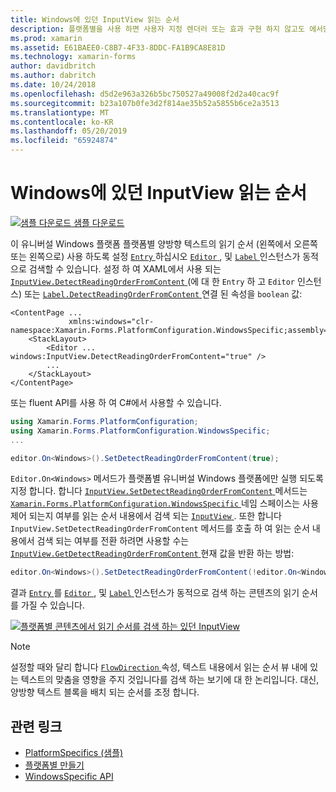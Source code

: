 ```yaml
---
title: Windows에 있던 InputView 읽는 순서
description: 플랫폼별을 사용 하면 사용자 지정 렌더러 또는 효과 구현 하지 않고도 에서만 특정 플랫폼에서 사용할 수 있는 기능을 사용할 수 있습니다. 이 문서에서는 양방향 텍스트의 읽기 순서 동적으로 검색할 수 있도록 Windows 플랫폼별을 사용 하는 방법을 설명 합니다.
ms.prod: xamarin
ms.assetid: E61BAEE0-C8B7-4F33-8DDC-FA1B9CA8E81D
ms.technology: xamarin-forms
author: davidbritch
ms.author: dabritch
ms.date: 10/24/2018
ms.openlocfilehash: d5d2e963a326b5bc750527a49008f2d2a40cac9f
ms.sourcegitcommit: b23a107b0fe3d2f814ae35b52a5855b6ce2a3513
ms.translationtype: MT
ms.contentlocale: ko-KR
ms.lasthandoff: 05/20/2019
ms.locfileid: "65924874"
---
```

# <a name="inputview-reading-order-on-windows"></a>Windows에 있던 InputView 읽는 순서

[![샘플 다운로드](~/media/shared/download.png) 샘플 다운로드](https://developer.xamarin.com/samples/xamarin-forms/UserInterface/PlatformSpecifics/)

이 유니버설 Windows 플랫폼 플랫폼별 양방향 텍스트의 읽기 순서 (왼쪽에서 오른쪽 또는 왼쪽으로) 사용 하도록 설정 [ `Entry` ](xref:Xamarin.Forms.Entry)하십시오 [ `Editor` ](xref:Xamarin.Forms.Editor), 및 [ `Label` ](xref:Xamarin.Forms.Label) 인스턴스가 동적으로 검색할 수 있습니다. 설정 하 여 XAML에서 사용 되는 [ `InputView.DetectReadingOrderFromContent` ](xref:Xamarin.Forms.PlatformConfiguration.WindowsSpecific.InputView.DetectReadingOrderFromContentProperty) (에 대 한 `Entry` 하 고 `Editor` 인스턴스) 또는 [ `Label.DetectReadingOrderFromContent` ](xref:Xamarin.Forms.PlatformConfiguration.WindowsSpecific.Label.DetectReadingOrderFromContentProperty) 연결 된 속성을 `boolean` 값:

```xaml
<ContentPage ...
             xmlns:windows="clr-namespace:Xamarin.Forms.PlatformConfiguration.WindowsSpecific;assembly=Xamarin.Forms.Core">
    <StackLayout>
        <Editor ... windows:InputView.DetectReadingOrderFromContent="true" />
        ...
    </StackLayout>
</ContentPage>
```

또는 fluent API를 사용 하 여 C#에서 사용할 수 있습니다.

```csharp
using Xamarin.Forms.PlatformConfiguration;
using Xamarin.Forms.PlatformConfiguration.WindowsSpecific;
...

editor.On<Windows>().SetDetectReadingOrderFromContent(true);
```

`Editor.On<Windows>` 메서드가 플랫폼별 유니버설 Windows 플랫폼에만 실행 되도록 지정 합니다. 합니다 [ `InputView.SetDetectReadingOrderFromContent` ](xref:Xamarin.Forms.PlatformConfiguration.WindowsSpecific.InputView.SetDetectReadingOrderFromContent(Xamarin.Forms.IPlatformElementConfiguration{Xamarin.Forms.PlatformConfiguration.Windows,Xamarin.Forms.InputView},System.Boolean)) 메서드는 [ `Xamarin.Forms.PlatformConfiguration.WindowsSpecific` ](xref:Xamarin.Forms.PlatformConfiguration.WindowsSpecific) 네임 스페이스는 사용 제어 되는지 여부를 읽는 순서 내용에서 검색 되는 [ `InputView` ](xref:Xamarin.Forms.InputView). 또한 합니다 `InputView.SetDetectReadingOrderFromContent` 메서드를 호출 하 여 읽는 순서 내용에서 검색 되는 여부를 전환 하려면 사용할 수는 [ `InputView.GetDetectReadingOrderFromContent` ](xref:Xamarin.Forms.PlatformConfiguration.WindowsSpecific.InputView.GetDetectReadingOrderFromContent(Xamarin.Forms.IPlatformElementConfiguration{Xamarin.Forms.PlatformConfiguration.Windows,Xamarin.Forms.InputView})) 현재 값을 반환 하는 방법:

```csharp
editor.On<Windows>().SetDetectReadingOrderFromContent(!editor.On<Windows>().GetDetectReadingOrderFromContent());
```

결과 [ `Entry` ](xref:Xamarin.Forms.Entry)를 [ `Editor` ](xref:Xamarin.Forms.Editor), 및 [ `Label` ](xref:Xamarin.Forms.Label) 인스턴스가 동적으로 검색 하는 콘텐츠의 읽기 순서를 가질 수 있습니다.

[![플랫폼별 콘텐츠에서 읽기 순서를 검색 하는 있던 InputView](inputview-reading-order-images/editor-readingorder.png "있던 InputView 플랫폼별 콘텐츠에서 읽기 순서를 검색")](inputview-reading-order-images/editor-readingorder-large.png#lightbox "있던 InputView에서 읽는 순서를 검색 합니다. 플랫폼별 콘텐츠")

> [!NOTE]
> 설정할 때와 달리 합니다 [ `FlowDirection` ](xref:Xamarin.Forms.VisualElement.FlowDirection) 속성, 텍스트 내용에서 읽는 순서 뷰 내에 있는 텍스트의 맞춤을 영향을 주지 것입니다를 검색 하는 보기에 대 한 논리입니다. 대신, 양방향 텍스트 블록을 배치 되는 순서를 조정 합니다.

## <a name="related-links"></a>관련 링크

- [PlatformSpecifics (샘플)](https://developer.xamarin.com/samples/xamarin-forms/UserInterface/PlatformSpecifics/)
- [플랫폼별 만들기](~/xamarin-forms/platform/platform-specifics/index.md#creating-platform-specifics)
- [WindowsSpecific API](xref:Xamarin.Forms.PlatformConfiguration.WindowsSpecific)
